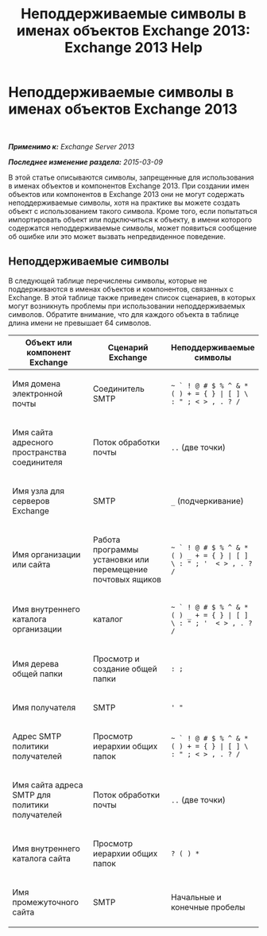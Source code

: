 ﻿---
title: 'Неподдерживаемые символы в именах объектов Exchange 2013: Exchange 2013 Help'
TOCTitle: Неподдерживаемые символы в именах объектов Exchange 2013
ms:assetid: 76fa4e23-f0f6-473b-9227-70ded907578f
ms:mtpsurl: https://technet.microsoft.com/ru-ru/library/Dn169553(v=EXCHG.150)
ms:contentKeyID: 54652128
ms.date: 04/30/2018
mtps_version: v=EXCHG.150
ms.translationtype: HT
---

# Неподдерживаемые символы в именах объектов Exchange 2013

 

_**Применимо к:** Exchange Server 2013_

_**Последнее изменение раздела:** 2015-03-09_

В этой статье описываются символы, запрещенные для использования в именах объектов и компонентов Exchange 2013. При создании имен объектов или компонентов в Exchange 2013 они не могут содержать неподдерживаемые символы, хотя на практике вы можете создать объект с использованием такого символа. Кроме того, если попытаться импортировать объект или подключиться к объекту, в имени которого содержатся неподдерживаемые символы, может появиться сообщение об ошибке или это может вызвать непредвиденное поведение.

## Неподдерживаемые символы

В следующей таблице перечислены символы, которые не поддерживаются в именах объектов и компонентов, связанных с Exchange. В этой таблице также приведен список сценариев, в которых могут возникнуть проблемы при использовании неподдерживаемых символов. Обратите внимание, что для каждого объекта в таблице длина имени не превышает 64 символов.


<table>
<colgroup>
<col style="width: 33%" />
<col style="width: 33%" />
<col style="width: 33%" />
</colgroup>
<thead>
<tr class="header">
<th>Объект или компонент Exchange</th>
<th>Сценарий Exchange</th>
<th>Неподдерживаемые символы</th>
</tr>
</thead>
<tbody>
<tr class="odd">
<td><p>Имя домена электронной почты</p></td>
<td><p>Соединитель SMTP</p></td>
<td><p><code>~ ` ! @ # $ % ^ &amp; * ( ) + = { } | [ ] \ : &quot; ; &lt; &gt; , . ? /</code></p></td>
</tr>
<tr class="even">
<td><p>Имя сайта адресного пространства соединителя</p></td>
<td><p>Поток обработки почты</p></td>
<td><p><code>..</code> (две точки)</p></td>
</tr>
<tr class="odd">
<td><p>Имя узла для серверов Exchange</p></td>
<td><p>SMTP</p></td>
<td><p><code>_</code> (подчеркивание)</p></td>
</tr>
<tr class="even">
<td><p>Имя организации или сайта</p></td>
<td><p>Работа программы установки или перемещение почтовых ящиков</p></td>
<td><p><code>~ ` ! @ # $ % ^ &amp; * ( ) _ + = { } | [ ] \ : &quot; ; '  &lt; &gt; , . ? /</code></p></td>
</tr>
<tr class="odd">
<td><p>Имя внутреннего каталога организации</p></td>
<td><p>каталог</p></td>
<td><p><code>~ ` ! @ # $ % ^ &amp; * ( ) _ + = { } | [ ] \ : &quot; ; '  &lt; &gt; , . ? /</code></p></td>
</tr>
<tr class="even">
<td><p>Имя дерева общей папки</p></td>
<td><p>Просмотр и создание общей папки</p></td>
<td><p><code>: ;</code></p></td>
</tr>
<tr class="odd">
<td><p>Имя получателя</p></td>
<td><p>SMTP</p></td>
<td><p><code>' &quot;</code></p></td>
</tr>
<tr class="even">
<td><p>Адрес SMTP политики получателей</p></td>
<td><p>Просмотр иерархии общих папок</p></td>
<td><p><code>~ ` ! @ # $ % ^ &amp; * ( ) + = { } | [ ] \ : &quot; ; &lt; &gt; , . ? /</code></p></td>
</tr>
<tr class="odd">
<td><p>Имя сайта адреса SMTP для политики получателей</p></td>
<td><p>Поток обработки почты</p></td>
<td><p><code>..</code> (две точки)</p></td>
</tr>
<tr class="even">
<td><p>Имя внутреннего каталога сайта</p></td>
<td><p>Просмотр иерархии общих папок</p></td>
<td><p><code>? ( ) *</code></p></td>
</tr>
<tr class="odd">
<td><p>Имя промежуточного сайта</p></td>
<td><p>SMTP</p></td>
<td><p>Начальные и конечные пробелы</p></td>
</tr>
</tbody>
</table>

